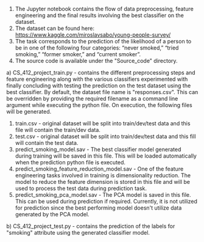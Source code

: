 1. The Jupyter notebook contains the flow of data preprocessing, feature engineering and the final results involving the best classifier on the dataset.
2. The dataset can be found here: https://www.kaggle.com/miroslavsabo/young-people-survey/
3. The task corresponds to the prediction of the likelihood of a person to be in one of the following four categories: “never smoked,” “tried smoking,” “former smoker,” and “current smoker”.
4. The source code is available under the "Source_code" directory.

a) CS_412_project_train.py - contains the different preprocessing steps and feature engineering along with the various classifiers experimented with finally concluding with testing the prediction on the test dataset using the best classifier.
By default, the dataset file name is "responses.csv". This can be overridden by providing the required filename as a command line argument while executing the python file.
On execution, the following files will be generated.
1) train.csv - original dataset will be split into train/dev/test data and this file will contain the train/dev data.
2) test.csv - original dataset will be split into train/dev/test data and this fill will contain the test data.
3) predict_smoking_model.sav - The best classifier model generated during training will be saved in this file. This will be loaded automatically when the prediction python file is executed.
4) predict_smoking_feature_reduction_model.sav - One of the feature engineering tasks involved in training is dimensionality reduction. The model to reduce the feature dimension is stored in this file and will be used to process the test data during prediction task.
5) predict_smoking_pca_model.sav - The PCA model is saved in this file. This can be used during prediction if required. Currently, it is not utilized for prediction since the best performing model doesn't utilize data generated by the PCA model.

b) CS_412_project_test.py - contains the prediction of the labels for "smoking" attribute using the generated classifier model.
